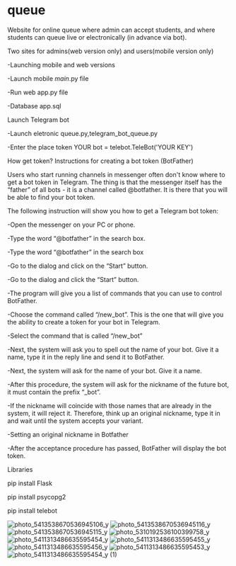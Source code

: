 # queue

Website for online queue where admin can accept students, and where students can queue live or electronically (in advance via bot).

Two sites for admins(web version only) and users(mobile version only)

-Launching mobile and web versions

-Launch mobile _main_.py file

-Run web app.py file

-Database app.sql

Launch Telegram bot

-Launch eletronic queue.py,telegram_bot_queue.py

-Enter the place token YOUR bot = telebot.TeleBot('YOUR KEY')

How get token?
Instructions for creating a bot token (BotFather)

Users who start running channels in messenger often don't know where to get a bot token in Telegram. The thing is that the messenger itself has the “father” of all bots - it is a channel called @botfather. It is there that you will be able to find your bot token. 

The following instruction will show you how to get a Telegram bot token:

-Open the messenger on your PC or phone.

-Type the word “@botfather” in the search box.

-Type the word “@botfather” in the search box

-Go to the dialog and click on the “Start” button.

-Go to the dialog and click the “Start” button.

-The program will give you a list of commands that you can use to control BotFather.

-Choose the command called “/new_bot”. This is the one that will give you the ability to create a token for your bot in Telegram.

-Select the command that is called “/new_bot”

-Next, the system will ask you to spell out the name of your bot. Give it a name, type it in the reply line and send it to BotFather.

-Next, the system will ask for the name of your bot. Give it a name.

-After this procedure, the system will ask for the nickname of the future bot, it must contain the prefix “_bot”.

-If the nickname will coincide with those names that are already in the system, it will reject it. Therefore, think up an original nickname, type it in and wait until the system accepts your variant.

-Setting an original nickname in Botfather

-After the acceptance procedure has passed, BotFather will display the bot token.


Libraries

pip install Flask

pip install psycopg2

pip install telebot

![photo_5413538670536945106_y](https://github.com/user-attachments/assets/390a8f87-ee9e-4533-a93a-45ef471f246f)
![photo_5413538670536945116_y](https://github.com/user-attachments/assets/b651c244-dddd-43d0-8a4c-1d146dc49bf7)
![photo_5413538670536945115_y](https://github.com/user-attachments/assets/6387e01d-03c9-454c-8ce3-de40a0b4e868)
![photo_5310192536100399758_y](https://github.com/user-attachments/assets/0dad0c04-f56f-497c-8280-b335d7d6cac1)
![photo_5411313486635595454_y](https://github.com/user-attachments/assets/a95140c9-bae7-4058-a7d8-3481ca73ff5f)
![photo_5411313486635595455_y](https://github.com/user-attachments/assets/c09f8cc3-9450-4e63-b12c-08ebdc68b134)
![photo_5411313486635595456_y](https://github.com/user-attachments/assets/03f93a80-747c-49f3-a947-816b17d51353)
![photo_5411313486635595453_y](https://github.com/user-attachments/assets/d30525e8-8eb9-4296-a3a7-9dd90b8bc397)
![photo_5411313486635595454_y (1)](https://github.com/user-attachments/assets/c1ecea1a-dc2b-4b65-9b77-7cda8b7b285a)
